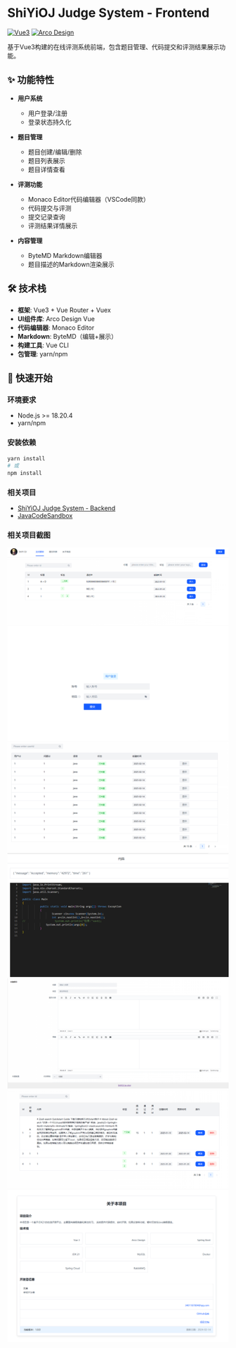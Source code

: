 # ShiYiOJ Judge System - Frontend

[![Vue3](https://img.shields.io/badge/Vue.js-3.x-4FC08D?logo=vuedotjs)](https://vuejs.org/)
[![Arco Design](https://p1-arco.byteimg.com/tos-cn-i-uwbnlip3yd/8361eeb82921112039f22927b6b306cf.png~tplv-uwbnlip3yd-image.image)](https://arco.design/vue/docs/start)

基于Vue3构建的在线评测系统前端，包含题目管理、代码提交和评测结果展示功能。

## ✨ 功能特性

- **用户系统**
    - 用户登录/注册
    - 登录状态持久化

- **题目管理**
    - 题目创建/编辑/删除
    - 题目列表展示
    - 题目详情查看

- **评测功能**
    - Monaco Editor代码编辑器（VSCode同款）
    - 代码提交与评测
    - 提交记录查询
    - 评测结果详情展示

- **内容管理**
    - ByteMD Markdown编辑器
    - 题目描述的Markdown渲染展示

## 🛠 技术栈

- **框架**: Vue3 + Vue Router + Vuex
- **UI组件库**: Arco Design Vue
- **代码编辑器**: Monaco Editor
- **Markdown**: ByteMD（编辑+展示）
- **构建工具**: Vue CLI
- **包管理**: yarn/npm

## 🚀 快速开始

### 环境要求
- Node.js >= 18.20.4
- yarn/npm

### 安装依赖
```bash
yarn install
# 或
npm install
```
### 相关项目
- [ShiYiOJ Judge System - Backend](https://github.com/2743305544/shiyioj-backend)
- [JavaCodeSandbox](https://github.com/2743305544/JavaCodeSandbox)

### 相关项目截图
![img.png](img.png)
![img_1.png](img_1.png)
![img_2.png](img_2.png)
![img_3.png](img_3.png)
![img_4.png](img_4.png)
![img_5.png](img_5.png)
![img_6.png](img_6.png)
